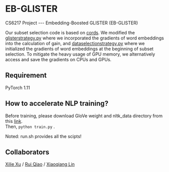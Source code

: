 # EB-GLISTER
CS6217 Project --- Embedding-Boosted GLISTER (EB-GLISTER)

Our subset selection code is based on [cords](https://github.com/decile-team/cords.git). We modified the [glisterstrategy.py](https://github.com/GodXuxilie/EB-GLISTER/blob/caecc4f1bae65aea09afef1733a1ae79c2538179/cords/selectionstrategies/SL/glisterstrategy.py) where we incorporated the gradients of word embeddings into the calculation of gain, and [dataselectionstrategy.py](https://github.com/GodXuxilie/EB-GLISTER/blob/caecc4f1bae65aea09afef1733a1ae79c2538179/cords/selectionstrategies/SL/dataselectionstrategy.py) where we initialized the gradients of word embeddings at the beginning of subset selection. To mitigate the heavy usage of GPU memory, we alternatively access and save the gradients on CPUs and GPUs.

## Requirement
PyTorch 1.11

## How to accelerate NLP training?
Before training, please download GloVe weight and nltk\_data directory from this [link](https://drive.google.com/drive/folders/107BLQbg25RWHk922Uq6RUjWi0Iy0UjaF?usp=sharing). <br/>
Then,  ```python train.py``` .

Noted: run.sh provides all the scipts!

## Collaborators
[Xilie Xu](https://github.com/GodXuxilie) / [Rui Qiao](https://github.com/qiaoruiyt) / [Xiaoqiang Lin](https://xqlin98.github.io)<br/>

